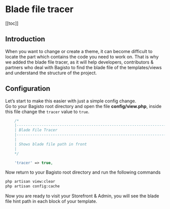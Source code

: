 # Blade file tracer

[[toc]]

## Introduction
When you want to change or create a theme, it can become difficult to locate the part which contains the code you need to work on.
That is why we added the blade file tracer, as it will help developers, contributors & partners who deal with Bagisto to find the blade file of the templates/views and understand the structure of the project.

## Configuration
Let’s start to make this easier with just a simple config change.  
Go to your Bagisto root directory and open the file **config/view.php**, inside this file change the `tracer` value to `true`.

```php
    /*
    |--------------------------------------------------------------------------
    | Blade File Tracer
    |--------------------------------------------------------------------------
    |
    | Shows blade file path in front
    |
    */

    'tracer' => true,
```

Now return to your Bagisto root directory and run the following commands
```bash
php artisan view:clear
php artisan config:cache
```

Now you are ready to visit your Storefront & Admin, you will see the blade file hint path in each block of your template.

